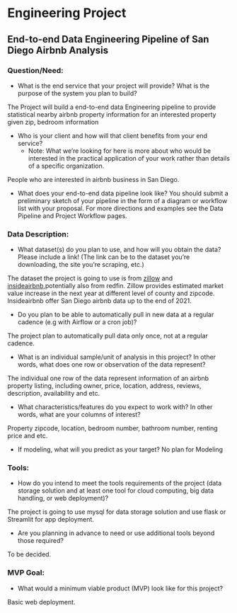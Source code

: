 # Engineering Project
## End-to-end Data Engineering Pipeline of San Diego Airbnb Analysis

### Question/Need:

- What is the end service that your project will provide? What is the purpose of the system you plan to build?

The Project will build a end-to-end data Engineering pipeline to provide statistical nearby airbnb property information for an interested property given zip, bedroom information



- Who is your client and how will that client benefits from your end service?
  - Note: What we’re looking for here is more about who would be interested in the practical application of your work rather than details of a specific organization.

People who are interested in airbnb business in San Diego.

- What does your end-to-end data pipeline look like? You should submit a preliminary sketch of your pipeline in the form of a diagram or workflow list with your proposal. For more directions and examples see the Data Pipeline and Project Workflow pages.



### Data Description:

- What dataset(s) do you plan to use, and how will you obtain the data? Please include a link! (The link can be to the dataset you’re downloading, the site you’re scraping, etc.)

The dataset the project is going to use is from [zillow](https://www.zillow.com/research/data/) and [insideairbnb](http://insideairbnb.com/index.html),potentially also from redfin. Zillow provides estimated market value increase in the next year at different level of county and zipcode. Insideairbnb offer San Diego airbnb data up to the end of 2021.

- Do you plan to be able to automatically pull in new data at a regular cadence (e.g with Airflow or a cron job)?  

The project plan to automatically pull data only once, not at a regular cadence.

- What is an individual sample/unit of analysis in this project? In other words, what does one row or observation of the data represent?

The individual one row of the data represent information of an airbnb property listing, including owner, price, location, address, reviews, description, availability and etc.

- What characteristics/features do you expect to work with? In other words, what are your columns of interest?

Property zipcode, location, bedroom number, bathroom number, renting price and etc.

- If modeling, what will you predict as your target?
No plan for Modeling




###  Tools:
- How do you intend to meet the tools requirements of the project (data storage solution and at least one tool for cloud computing, big data handling, or web deployment)?

The project is going to use mysql for data storage solution and use flask or Streamlit for app deployment.

- Are you planning in advance to need or use additional tools beyond those required?

To be decided.

### MVP Goal:
- What would a minimum viable product (MVP) look like for this project?

Basic web deployment. 
